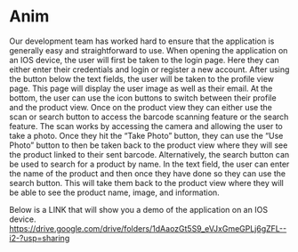 # Anim

Our development team has worked hard to ensure that the application is generally easy and straightforward to use.
When opening the application on an IOS device, the user will first be taken to the login page. Here they can either
enter their credentials and login or register a new account. After using the button below the text fields, the user
will be taken to the profile view page. This page will display the user image as well as their email. At the bottom,
the user can use the icon buttons to switch between their profile and the product view. Once on the product view they
can either use the scan or search button to access the barcode scanning feature or the search feature. The scan works
by accessing the camera and allowing the user to take a photo. Once they hit the “Take Photo” button, they can use the
“Use Photo” button to then be taken back to the product view where they will see the product linked to their sent
barcode. Alternatively, the search button can be used to search for a product by name. In the text field, the user can
enter the name of the product and then once they have done so they can use the search button. This will take them back
to the product view where they will be able to see the product name, image, and information.

Below is a LINK that will show you a demo of the application on an IOS device.
https://drive.google.com/drive/folders/1dAaozGt5S9_eVJxGmeGPLj6gZFL--i2-?usp=sharing
